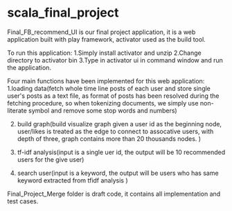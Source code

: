 # scala_final_project

Final_FB_recommend_UI is our final project application, it is a web application built with play framework,
activator used as the build tool.

To run this application:
1.Simply install activator and unzip
2.Change directory to activator bin
3.Type in activator ui in command window and run the application.


Four main functions have been implemented for this web application:
1.loading data(fetch whole time line posts of each user and store single user's posts as a text file,
               as format of posts has been resolved during the fetching procedure, so when tokenizing 
               documents, we simply use non-literate symbol and remove some stop words and numbers)
               
2. build graph(build visualize graph given a user id as the beginning node, user/likes is treated as the edge to
               connect to assocative users, with depth of three, graph contains more than 20 thousands
               nodes. )
               
3. tf-idf analysis(input is a single uer id, the output will be 10 recommended users for the give user)

4. search user(input is a keyword, the output will be users who has same keyword extracted from tfidf analysis )


Final_Project_Merge folder is draft code, it contains all  implementation and test cases.

